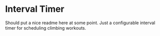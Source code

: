 # Interval Timer

Should put a nice readme here at some point. Just a configurable interval
timer for scheduling climbing workouts.
